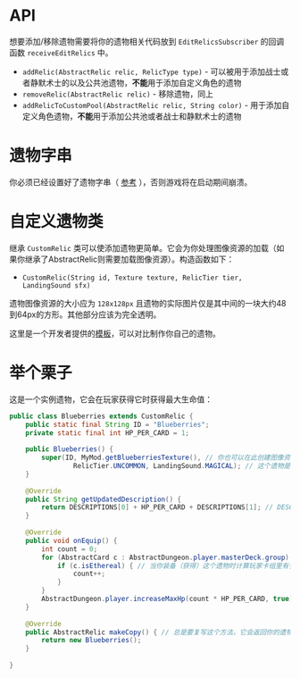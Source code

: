 # API
想要添加/移除遗物需要将你的遗物相关代码放到 `EditRelicsSubscriber`  的回调函数 `receiveEditRelics` 中。

* `addRelic(AbstractRelic relic, RelicType type)` - 可以被用于添加战士或者静默术士的以及公共池遗物，**不能**用于添加自定义角色的遗物
* `removeRelic(AbstractRelic relic)` - 移除遗物，同上
* `addRelicToCustomPool(AbstractRelic relic, String color)` - 用于添加自定义角色遗物，**不能**用于添加公共池或者战士和静默术士的遗物 

# 遗物字串
你必须已经设置好了遗物字串（ [参考](./Custom-Strings.md) ），否则游戏将在启动期间崩溃。

# 自定义遗物类
继承 `CustomRelic` 类可以使添加遗物更简单。它会为你处理图像资源的加载（如果你继承了AbstractRelic则需要加载图像资源）。构造函数如下：
* `CustomRelic(String id, Texture texture, RelicTier tier, LandingSound sfx)`

遗物图像资源的大小应为 `128x128px` 且遗物的实际图片仅是其中间的一块大约48到64px的方形。其他部分应该为完全透明。

这里是一个开发者提供的[模板](https://cdn.discordapp.com/attachments/484898639391621143/529958811570798592/unknown.png)，可以对比制作你自己的遗物。

# 举个栗子
这是一个实例遗物，它会在玩家获得它时获得最大生命值：

```Java
public class Blueberries extends CustomRelic {
	public static final String ID = "Blueberries";
	private static final int HP_PER_CARD = 1;
	
	public Blueberries() {
		super(ID, MyMod.getBlueberriesTexture(), // 你也可以在此创建图像资源
				RelicTier.UNCOMMON, LandingSound.MAGICAL); // 这个遗物是稀有的且获得它时会有音效
	}
	
	@Override
	public String getUpdatedDescription() {
		return DESCRIPTIONS[0] + HP_PER_CARD + DESCRIPTIONS[1]; // DESCRIPTIONS从你的本地文件中提取
	}
	
	@Override
	public void onEquip() {
		int count = 0;
		for (AbstractCard c : AbstractDungeon.player.masterDeck.group) {
			if (c.isEthereal) { // 当你装备（获得）这个遗物时计算玩家卡组里有多少虚无卡
				count++;
			}
		}
		AbstractDungeon.player.increaseMaxHp(count * HP_PER_CARD, true);
	}
	
	@Override
	public AbstractRelic makeCopy() { // 总是要复写这个方法，它会返回你的遗物的实例
		return new Blueberries();
	}
	
}
```